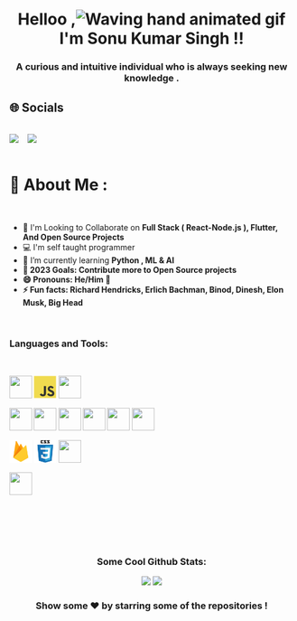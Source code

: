 <h1 align="center"> Helloo ,<img src="https://raw.githubusercontent.com/nixin72/nixin72/master/wave.gif" 
         alt="Waving hand animated gif"
         height="45"
         width="45" /> I'm Sonu Kumar Singh !!</h1>
<h3 align="center">A curious and intuitive individual who is always seeking new knowledge .</h3>	 

## 🌐 Socials 

<br/>
<!-- <a href="https://twitter.com/intent/user?screen_name=nitinn787">
  <img align="left" width="32px" src="https://logodownload.org/wp-content/uploads/2014/09/twitter-logo-6.png" />
</a> -->
<a href="https://www.linkedin.com/in/sonu-kumar-singh-a36619208/">
  <img align="left" width="32px" src="https://cdn-icons-png.flaticon.com/512/174/174857.png"  />
</a>
<a href="mailto:raftarsonu9000@gmail.com">
  <img align="left" width="32px" src="https://cdn-icons-png.flaticon.com/512/281/281769.png" />
</a>
<!-- <a href="https://instagram.com/_nitin787/">
  <img align="left" width="32px" src="https://upload.wikimedia.org/wikipedia/commons/thumb/a/a5/Instagram_icon.png/1024px-Instagram_icon.png" />
</a> -->
<!-- <a href="https://discord.com/users/947741502304550912">
  <img align="left" width="32px" src="https://cdn.discordapp.com/attachments/1005490731781193758/1005499935329878107/discord.png"/>
</a> -->

<br/>
<br/>


# 💫 About Me :
<br/>



<div>
  <ul>
    <li>👯 I'm Looking to Collaborate on  <b>Full Stack ( React-Node.js ), Flutter, And Open Source Projects</b></li>
    <li>💻 I'm self taught programmer</li>
    <li>🌱 I’m currently learning <b>Python , ML & AI<b></li>
    <li>🥅 2023 Goals: Contribute more to Open Source projects</li>
<!--     <li>💬 Ask me anything about <a href="https://discord.com/users/947741502304550912">here</a>! I'm always open to help!</li> -->
    <li>😄 Pronouns: <b>He/Him</b> 💁‍</li>
    <li>⚡ Fun facts: Richard Hendricks, Erlich Bachman, Binod, Dinesh, Elon Musk, Big Head</li>
</ul>
</div>

<br />
<div align="left">
<h3 align="left">Languages and Tools:</h3> 
<br/>
	
<code><img height="40" width="40" src="https://www.vectorlogo.zone/logos/tensorflow/tensorflow-icon.svg"></code>
<code><img height="40" width="40" src="https://raw.githubusercontent.com/devicons/devicon/master/icons/javascript/javascript-original.svg"></code>
<code><img height="40" width="40" src="https://img.icons8.com/dusk/344/unity.png"></code>

<!-- <code><img height="40" width="40" src="https://upload.wikimedia.org/wikipedia/commons/9/96/Sass_Logo_Color.svg"></code> -->
<code><img height="40" width="40" src="https://upload.wikimedia.org/wikipedia/commons/a/a7/React-icon.svg"></code>
<code><img height="40" width="40" src="https://img.icons8.com/fluency/344/node-js.png"></code>
<code><img height="40" width="40" src="https://img.icons8.com/color/344/flutter.png"></code>
<code><img height="40" width="40" src="https://upload.wikimedia.org/wikipedia/commons/c/c6/Dart_logo.png"></code>
<code><img height="40" width="40" src="https://img.icons8.com/color/344/c-sharp-logo-2.png"></code>
<code><img height="40" width="40" src="https://img.icons8.com/color/344/python--v1.png"></code>

<code><img height="40" width="40" src="https://raw.githubusercontent.com/github/explore/80688e429a7d4ef2fca1e82350fe8e3517d3494d/topics/firebase/firebase.png"></code>
<code><img height="40" width="40" src="https://github.com/github/explore/raw/main/topics/css/css.png"></code>
<code><img height="40" width="40" src="https://cdn.discordapp.com/attachments/1005490731781193758/1005499547650367508/docker.png"></code>
<!-- <code><img height="40" width="40" src="https://raw.githubusercontent.com/devicons/devicon/master/icons/java/java-original.svg"></code> -->
<code><img height="40" width="40" src="https://upload.wikimedia.org/wikipedia/commons/thumb/3/3f/Git_icon.svg/1024px-Git_icon.svg.png"></code>


<!--END_SECTION:activity-->

</details>

<br />
<br />

<!-- ## Let's chat -->
<!-- <br/> -->
<!-- 
[![Discord Presence](https://lanyard-profile-readme.vercel.app/api/947741502304550912?theme=dark&animated=false&hideDiscrim=true&borderRadius=30px&idleMessage=That's%20what%20she%20said,%20Nothing%20you%20idiots%20she's%20dead...)](https://discord.com/users/947741502304550912)
 -->
<br/>
<br/>
<div align="center">
 <h3>Some Cool Github Stats:</h3> 
</div>

<p align="center">
  <img width="48%" src="https://github-readme-stats.vercel.app/api?username=error-byNight&show_icons=true&theme=tokyonight" />
  <img width="48%" src="https://github-readme-streak-stats.herokuapp.com/?user=error-byNight&theme=tokyonight" />
</p>

<!-- [twitter]: https://twitter.com/nitinn787
[youtube]: https://www.youtube.com/c/MrBioNik
[instagram]: https://www.instagram.com/_error_by_night_/ -->
[linkedin]: https://www.linkedin.com/in/sonu-kumar-singh-a36619208/

<div align="center">

### Show some ❤️ by starring some of the repositories !

</div>
